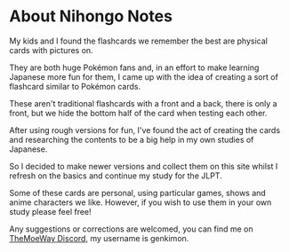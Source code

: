 # About Nihongo Notes

My kids and I found the flashcards we remember the best are physical cards with pictures on.

They are both huge Pokémon fans and, in an effort to make learning Japanese more fun for them, I came up with the idea of creating a sort of flashcard similar to Pokémon cards.

These aren't traditional flashcards with a front and a back, there is only a front, but we hide the bottom half of the card when testing each other.

After using rough versions for fun, I've found the act of creating the cards and researching the contents to be a big help in my own studies of Japanese.

So I decided to make newer versions and collect them on this site whilst I refresh on the basics and continue my study for the JLPT.

Some of these cards are personal, using particular games, shows and anime characters we like. However, if you wish to use them in your own study please feel free!

Any suggestions or corrections are welcomed, you can find me on <a href="https://discord.gg/tmw" target="_blank">TheMoeWay Discord</a>, my username is genkimon.